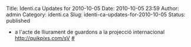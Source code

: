 Title: Identi.ca Updates for 2010-10-05
Date: 2010-10-05 23:59
Author: admin
Category: identi.ca
Slug: identi-ca-updates-for-2010-10-05
Status: published

- a l'acte de lliurament de guardons a la projecció internacional  
  <a href="http://quikpixs.com/sV" rel="nofollow">http://quikpixs.com/sV</a> [\#](http://identi.ca/notice/54289289)
